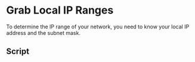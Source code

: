# Grab Local IP Ranges

To determine the IP range of your network, you need to know your local IP address and the subnet mask.

## Script

